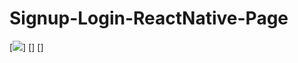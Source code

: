 # Signup-Login-ReactNative-Page
[<img src="https://drive.google.com/file/d/1PPbXYZJ5Mb9QfbxPJmWYOWqoKPF-xkRa/view?usp=sharing" />]
[<img src="https://drive.google.com/file/d/1Qi1UnBvc51ksM-9Qoj5FaJ7BngFqd4ag/view?usp=sharing" alt="" />]
[<img src="https://drive.google.com/file/d/1g9Pq8_vJaOoVGcCd9gh1YJuSes0pg270/view?usp=sharing" alt=""/>]
